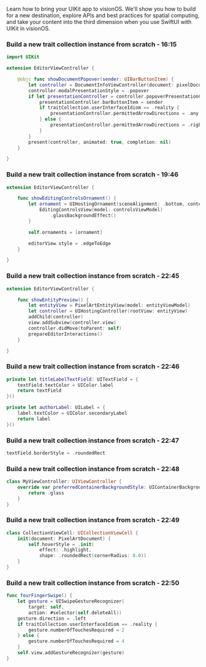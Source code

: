 Learn how to bring your UIKit app to visionOS. We'll show you how to build for a new destination, explore APIs and best practices for spatial computing, and take your content into the third dimension when you use SwiftUI with UIKit in visionOS.

###  Build a new trait collection instance from scratch - 16:15
```swift
import UIKit

extension EditorViewController {

    @objc func showDocumentPopover(sender: UIBarButtonItem) {
        let controller = DocumentInfoViewController(document: pixelDocument)
        controller.modalPresentationStyle = .popover
        if let presentationController = controller.popoverPresentationController {
            presentationController.barButtonItem = sender
            if traitCollection.userInterfaceIdiom == .reality {
                presentationController.permittedArrowDirections = .any
            } else {
                presentationController.permittedArrowDirections = .right
            }
        }
        present(controller, animated: true, completion: nil)
    }

}
```

###  Build a new trait collection instance from scratch - 19:46
```swift
extension EditorViewController {

    func showEditingControlsOrnament() {
        let ornament = UIHostingOrnament(sceneAlignment: .bottom, contentAlignment: .center) {
            EditingControlsView(model: controlsViewModel)
                .glassBackgroundEffect()
        }

        self.ornaments = [ornament]

        editorView.style = .edgeToEdge
    }

}
```

###  Build a new trait collection instance from scratch - 22:45
```swift
extension EditorViewController {

    func showEntityPreview() {
        let entityView = PixelArtEntityView(model: entityViewModel)
        let controller = UIHostingController(rootView: entityView)
        addChild(controller)
        view.addSubview(controller.view)
        controller.didMove(toParent: self)
        prepareEditorInteractions()
    }

}
```

###  Build a new trait collection instance from scratch - 22:46
```swift
private let titleLabelTextField: UITextField = {
    textField.textColor = UIColor.label
    return textField
}()

private let authorLabel: UILabel = {
    label.textColor = UIColor.secondaryLabel
    return label
}()
```

###  Build a new trait collection instance from scratch - 22:47
```swift
textField.borderStyle = .roundedRect
```

###  Build a new trait collection instance from scratch - 22:48
```swift
class MyViewController: UIViewController {
    override var preferredContainerBackgroundStyle: UIContainerBackgroundStyle {
        return .glass
    }
}
```

###  Build a new trait collection instance from scratch - 22:49
```swift
class CollectionViewCell: UICollectionViewCell {
    init(document: PixelArtDocument) {
        self.hoverStyle = .init(
            effect: .highlight, 
            shape: .roundedRect(cornerRadius: 8.0))
    }
}
```

###  Build a new trait collection instance from scratch - 22:50
```swift
func fourFingerSwipe() {
    let gesture = UISwipeGestureRecognizer(
        target: self, 
        action: #selector(self.deleteAll))
    gesture.direction = .left
    if traitCollection.userInterfaceIdiom == .reality {
        gesture.numberOfTouchesRequired = 2
    } else {
        gesture.numberOfTouchesRequired = 4
    }
    self.view.addGestureRecognizer(gesture)
}
```
